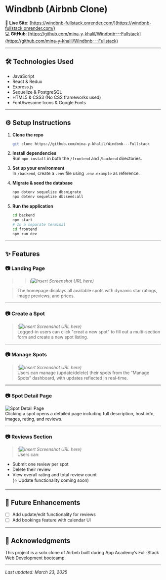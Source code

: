 # Windbnb (Airbnb Clone)

📍 **Live Site**: [https://windbnb-fullstack.onrender.com/](https://windbnb-fullstack.onrender.com/)  
💻 **GitHub**: [https://github.com/mina-y-khalil/Windbnb---Fullstack](https://github.com/mina-y-khalil/Windbnb---Fullstack)

---

## 🛠 Technologies Used

- JavaScript
- React & Redux
- Express.js
- Sequelize & PostgreSQL
- HTML5 & CSS3 (No CSS frameworks used)
- FontAwesome Icons & Google Fonts

---

## ⚙️ Setup Instructions

1. **Clone the repo**

   ```bash
   git clone https://github.com/mina-y-khalil/Windbnb---Fullstack
   ```

2. **Install dependencies**  
   Run `npm install` in both the `/frontend` and `/backend` directories.

3. **Set up your environment**  
   In `/backend`, create a `.env` file using `.env.example` as reference.

4. **Migrate & seed the database**

   ```bash
   npx dotenv sequelize db:migrate
   npx dotenv sequelize db:seed:all
   ```

5. **Run the application**
   ```bash
   cd backend
   npm start
   # In a separate terminal
   cd frontend
   npm run dev
   ```

---

## ✨ Features

### 📷 Landing Page

> > _(![Insert Screenshot URL here](https://redeem-innovations.com/wp-content/uploads/2025/03/Landing-Page.jpg))_  

> The homepage displays all available spots with dynamic star ratings, image previews, and prices.

---

### 📷 Create a Spot

> _(![Insert Screenshot URL here](https://redeem-innovations.com/wp-content/uploads/2025/03/create-a-new-spot.jpg))_  
> Logged-in users can click "creat a new spot" to fill out a multi-section form and create a new spot listing.

---

### 📷 Manage Spots

> _(![Insert Screenshot URL here](https://redeem-innovations.com/wp-content/uploads/2025/03/manage-spots.jpg))_  
> Users can manage (update/delete) their spots from the “Manage Spots” dashboard, with updates reflected in real-time.

---

### 📷 Spot Detail Page

![Spot Detail Page](https://redeem-innovations.com/wp-content/uploads/2025/03/spot-detail2.jpg)  
Clicking a spot opens a detailed page including full description, host info, images, rating, and reviews.

---

### 📷 Reviews Section

> _(![Insert Screenshot URL here](https://redeem-innovations.com/wp-content/uploads/2025/03/reviews.jpg))_  
> Users can:

- Submit one review per spot
- Delete their review
- View overall rating and total review count  
  (⭐ Update functionality coming soon)

---

## 🧠 Future Enhancements

- [ ] Add update/edit functionality for reviews
- [ ] Add bookings feature with calendar UI

---

## 🙌 Acknowledgments

This project is a solo clone of Airbnb built during App Academy’s Full-Stack Web Development bootcamp.

---

_Last updated: March 23, 2025_
